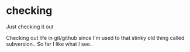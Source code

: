 # checking
Just checking it out

Checking out life in git/github since I'm used to that stinky old thing called subversion.. So far I like what I see..
